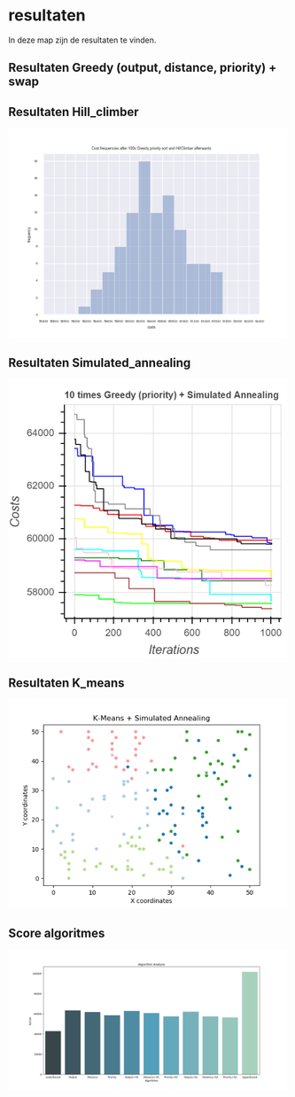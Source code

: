 # resultaten

In deze map zijn de resultaten te vinden.

## Resultaten Greedy (output, distance, priority) + swap

## Resultaten Hill_climber
<img src="https://github.com/broekm006/SmartGrid/blob/master/resultaten/RandomHillClimber_Wijk1/Cost%20frequencies%20after%20100x%20Greedy%20priority%20sort%20and%20HillClimber%20afterwards.png"/>

## Resultaten Simulated_annealing
<img src="https://github.com/broekm006/SmartGrid/blob/master/resultaten/visualisaties/simulated_10times.PNG"/>

## Resultaten K_means
<img src="https://github.com/broekm006/SmartGrid/blob/master/resultaten/visualisaties/K-means/kmeansAndSimulated.png"/>

## Score algoritmes
<img src="https://github.com/broekm006/SmartGrid/blob/master/resultaten/visualisaties/all_algorithms.png"/>
